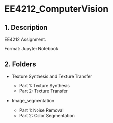 # EE4212_ComputerVision
## 1. Description
EE4212 Assignment.

Format: Jupyter Notebook

## 2. Folders
- Texture Synthesis and Texture Transfer
  - Part 1: Texture Synthesis
  - Part 2: Texture Transfer

- Image_segmentation
  - Part 1: Noise Removal
  - Part 2: Color Segmentation 
